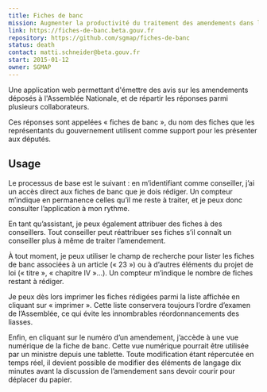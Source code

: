 ```yaml
---
title: Fiches de banc
mission: Augmenter la productivité du traitement des amendements dans les cabinets ministériels
link: https://fiches-de-banc.beta.gouv.fr
repository: https://github.com/sgmap/fiches-de-banc
status: death
contact: matti.schneider@beta.gouv.fr
start: 2015-01-12
owner: SGMAP
---
```


Une application web permettant d'émettre des avis sur les amendements déposés à l'Assemblée Nationale, et de répartir les réponses parmi plusieurs collaborateurs.

Ces réponses sont appelées « fiches de banc », du nom des fiches que les représentants du gouvernement utilisent comme support pour les présenter aux députés.

Usage
-----

Le processus de base est le suivant : en m’identifiant comme conseiller, j’ai un accès direct aux fiches de banc que je dois rédiger. Un compteur m’indique en permanence celles qu’il me reste à traiter, et je peux donc consulter l’application à mon rythme.

En tant qu’assistant, je peux également attribuer des fiches à des conseillers. Tout conseiller peut réattribuer ses fiches s’il connaît un conseiller plus à même de traiter l’amendement.

À tout moment, je peux utiliser le champ de recherche pour lister les fiches de banc associées à un article (« 23 ») ou à d’autres éléments du projet de loi (« titre », « chapitre IV »…). Un compteur m’indique le nombre de fiches restant à rédiger.

Je peux dès lors imprimer les fiches rédigées parmi la liste affichée en cliquant sur « imprimer ». Cette liste conservera toujours l’ordre d’examen de l’Assemblée, ce qui évite les innombrables réordonnancements des liasses.

Enfin, en cliquant sur le numéro d’un amendement, j’accède à une vue numérique de la fiche de banc. Cette vue numérique pourrait être utilisée par un ministre depuis une tablette. Toute modification étant répercutée en temps réel, il devient possible de modifier des éléments de langage dix minutes avant la discussion de l’amendement sans devoir courir pour déplacer du papier.
